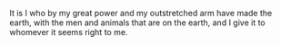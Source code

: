 It is I who by my great power and my outstretched arm have made the earth, with the men and animals that are on the earth, and I give it to whomever it seems right to me.
